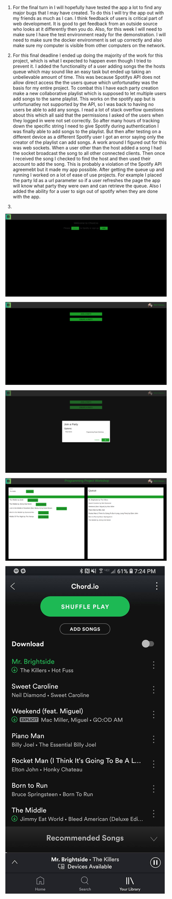 1. For the final turn in I will hopefully have tested the app a lot to find any major bugs that I may have created. To do this I will try the app out with my friends as much as I can. I think feedback of users is critical part of web development. It is good to get feedback from an outside source who looks at it differently then you do. Also, for this week I will need to make sure I have the test environment ready for the demonstration. I will need to make sure the docker environment is set up correctly and also make sure my computer is visible from other computers on the network.

2. For this final deadline I ended up doing the majority of the work for this project, which is what I expected to happen even though I tried to prevent it. I added the functionality of a user adding songs the the hosts queue which may sound like an easy task but ended up taking an unbelievable amount of time. This was because Spotifys API does not allow direct access the the users queue which unfortunatley was the basis for my entire project. To combat this I have each party creation make a new collaborative playlist which is supposed to let multiple users add songs to the same playlist. This works on the spotify app but is unfortunatley not supported by the API, so I was back to having no users be able to add any songs. I read a lot of stack overflow questions about this which all said that the permissions I asked of the users when they logged in were not set correctly. So after many hours of tracking down the specific string I need to give Spotify during authentication I was finally able to add songs to the playlist. But then after testing on a different device as a different Spotify user I got an error saying only the creator of the playlist can add songs. A work around I figured out for this was web sockets. When a user other than the host added a song I had the socket broadcast the song to all other connected clients. Then once I received the song I checked to find the host and then used their account to add the song. This is probably a violation of the Spotify API agreemebt but it made my app possible. After getting the queue up and running I worked on a lot of ease of use projects. For example I placed the party Id as a url parameter so if a user refreshes the page the app will know what party they were own and can retrieve the queue. Also I added the ability for a user to sign out of spotify when they are done with the app.


4. 

![alt text](https://github.com/mmassey477/chord.io/blob/master/checkpoints/signin.png)

![alt text](https://github.com/mmassey477/chord.io/blob/master/checkpoints/signedin.png)

![alt text](https://github.com/mmassey477/chord.io/blob/master/checkpoints/popup.png)

![alt text](https://github.com/mmassey477/chord.io/blob/master/checkpoints/queue.png)

![alt text](https://github.com/mmassey477/chord.io/blob/master/checkpoints/phone.jpg)
